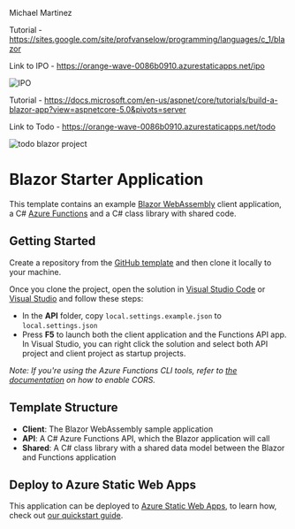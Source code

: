 Michael Martinez

Tutorial - https://sites.google.com/site/profvanselow/programming/languages/c_1/blazor

Link to IPO - https://orange-wave-0086b0910.azurestaticapps.net/ipo

![IPO](https://user-images.githubusercontent.com/62119636/134439203-b6c0a6f1-6b29-49f5-9213-87f0df7dbbc2.PNG)

Tutorial - https://docs.microsoft.com/en-us/aspnet/core/tutorials/build-a-blazor-app?view=aspnetcore-5.0&pivots=server

Link to Todo - https://orange-wave-0086b0910.azurestaticapps.net/todo

![todo blazor project](https://user-images.githubusercontent.com/62119636/135932998-a7e2dcf6-b0c3-4e7d-b0cd-2f7ca5d3e38d.PNG)

# Blazor Starter Application

This template contains an example [Blazor WebAssembly](https://docs.microsoft.com/aspnet/core/blazor/?view=aspnetcore-3.1#blazor-webassembly) client application, a C# [Azure Functions](https://docs.microsoft.com/azure/azure-functions/functions-overview) and a C# class library with shared code.

## Getting Started

Create a repository from the [GitHub template](https://docs.github.com/en/enterprise/2.22/user/github/creating-cloning-and-archiving-repositories/creating-a-repository-from-a-template) and then clone it locally to your machine.

Once you clone the project, open the solution in [Visual Studio Code](https://code.visualstudio.com/) or [Visual Studio](https://visualstudio.microsoft.com/vs/preview/vs2022/) and follow these steps:

- In the **API** folder, copy `local.settings.example.json` to `local.settings.json`
- Press **F5** to launch both the client application and the Functions API app. In Visual Studio, you can right click the solution and select both API project and client project as startup projects. 

_Note: If you're using the Azure Functions CLI tools, refer to [the documentation](https://docs.microsoft.com/azure/azure-functions/functions-run-local?tabs=windows%2Ccsharp%2Cbash) on how to enable CORS._

## Template Structure

- **Client**: The Blazor WebAssembly sample application
- **API**: A C# Azure Functions API, which the Blazor application will call
- **Shared**: A C# class library with a shared data model between the Blazor and Functions application

## Deploy to Azure Static Web Apps

This application can be deployed to [Azure Static Web Apps](https://docs.microsoft.com/azure/static-web-apps), to learn how, check out [our quickstart guide](https://aka.ms/blazor-swa/quickstart).

